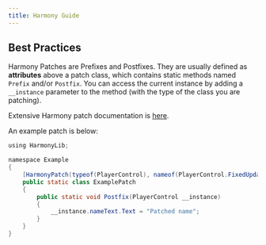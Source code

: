 ```yaml
---
title: Harmony Guide
---
```



## Best Practices

Harmony Patches are Prefixes and Postfixes. They are usually defined as **attributes**
above a patch class, which contains static methods named `Prefix` and/or `Postfix`. You can
access the current instance by adding a `__instance` parameter to the method (with the type
of the class you are patching).

Extensive Harmony patch documentation is [here](https://harmony.pardeike.net/articles/patching.html).

An example patch is below:
```java
using HarmonyLib;

namespace Example
{
    [HarmonyPatch(typeof(PlayerControl), nameof(PlayerControl.FixedUpdate))]
    public static class ExamplePatch
    {
        public static void Postfix(PlayerControl __instance)
        {
            __instance.nameText.Text = "Patched name";
        }
    }
}
```
